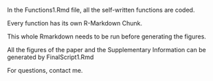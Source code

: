 In the Functions1.Rmd file, all the self-written functions are coded. 

Every function has its own R-Markdown Chunk.

This whole Rmarkdown needs to be run before generating the figures. 

All the figures of the paper and the Supplementary Information can be generated by FinalScript1.Rmd

For questions, contact me.
